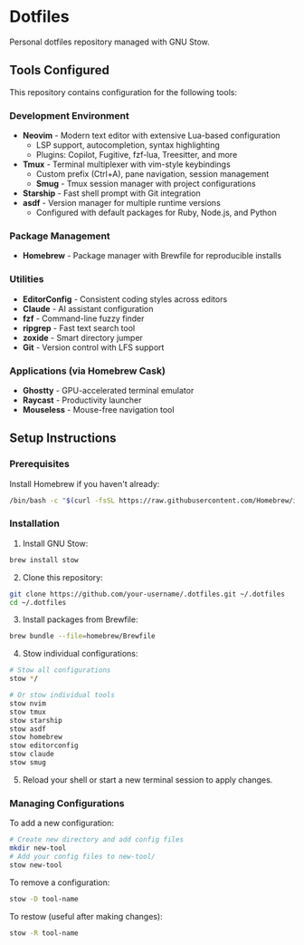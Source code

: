 # Dotfiles

Personal dotfiles repository managed with GNU Stow.

## Tools Configured

This repository contains configuration for the following tools:

### Development Environment
- **Neovim** - Modern text editor with extensive Lua-based configuration
  - LSP support, autocompletion, syntax highlighting
  - Plugins: Copilot, Fugitive, fzf-lua, Treesitter, and more
- **Tmux** - Terminal multiplexer with vim-style keybindings
  - Custom prefix (Ctrl+A), pane navigation, session management
  - **Smug** - Tmux session manager with project configurations
- **Starship** - Fast shell prompt with Git integration
- **asdf** - Version manager for multiple runtime versions
  - Configured with default packages for Ruby, Node.js, and Python

### Package Management
- **Homebrew** - Package manager with Brewfile for reproducible installs

### Utilities
- **EditorConfig** - Consistent coding styles across editors
- **Claude** - AI assistant configuration
- **fzf** - Command-line fuzzy finder
- **ripgrep** - Fast text search tool
- **zoxide** - Smart directory jumper
- **Git** - Version control with LFS support

### Applications (via Homebrew Cask)
- **Ghostty** - GPU-accelerated terminal emulator
- **Raycast** - Productivity launcher
- **Mouseless** - Mouse-free navigation tool

## Setup Instructions

### Prerequisites

Install Homebrew if you haven't already:

```bash
/bin/bash -c "$(curl -fsSL https://raw.githubusercontent.com/Homebrew/install/HEAD/install.sh)"
```

### Installation

1. Install GNU Stow:

```bash
brew install stow
```

2. Clone this repository:

```bash
git clone https://github.com/your-username/.dotfiles.git ~/.dotfiles
cd ~/.dotfiles
```

3. Install packages from Brewfile:

```bash
brew bundle --file=homebrew/Brewfile
```

4. Stow individual configurations:

```bash
# Stow all configurations
stow */

# Or stow individual tools
stow nvim
stow tmux
stow starship
stow asdf
stow homebrew
stow editorconfig
stow claude
stow smug
```

5. Reload your shell or start a new terminal session to apply changes.

### Managing Configurations

To add a new configuration:
```bash
# Create new directory and add config files
mkdir new-tool
# Add your config files to new-tool/
stow new-tool
```

To remove a configuration:
```bash
stow -D tool-name
```

To restow (useful after making changes):
```bash
stow -R tool-name
```